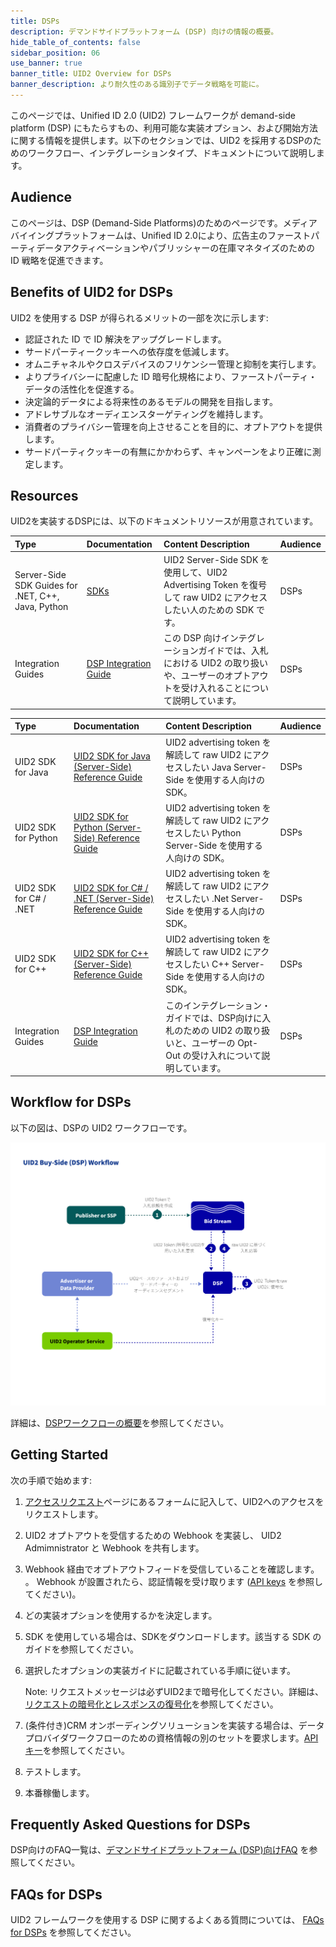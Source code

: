 ```yaml
---
title: DSPs
description: デマンドサイドプラットフォーム (DSP) 向けの情報の概要。
hide_table_of_contents: false
sidebar_position: 06
use_banner: true
banner_title: UID2 Overview for DSPs
banner_description: より耐久性のある識別子でデータ戦略を可能に。
---
```


このページでは、Unified ID 2.0 (UID2) フレームワークが demand-side platform (DSP) にもたらすもの、利用可能な実装オプション、および開始方法に関する情報を提供します。以下のセクションでは、UID2 を採用するDSPのためのワークフロー、インテグレーションタイプ、ドキュメントについて説明します。

## Audience

このページは、DSP (Demand-Side Platforms)のためのページです。メディアバイイングプラットフォームは、Unified ID 2.0により、広告主のファーストパーティデータアクティベーションやパブリッシャーの在庫マネタイズのための ID 戦略を促進できます。

## Benefits of UID2 for DSPs

UID2 を使用する DSP が得られるメリットの一部を次に示します:
- 認証された ID で ID 解決をアップグレードします。
- サードパーティークッキーへの依存度を低減します。
- オムニチャネルやクロスデバイスのフリケンシー管理と抑制を実行します。
- よりプライバシーに配慮した ID 暗号化規格により、ファーストパーティ・データの活性化を促進する。
- 決定論的データによる将来性のあるモデルの開発を目指します。
- アドレサブルなオーディエンスターゲティングを維持します。
- 消費者のプライバシー管理を向上させることを目的に、オプトアウトを提供します。
- サードパーティクッキーの有無にかかわらず、キャンペーンをより正確に測定します。

## Resources

UID2を実装するDSPには、以下のドキュメントリソースが用意されています。

| Type| Documentation | Content Description | Audience |
| :--- | :--- | :--- | :--- |
| Server-Side SDK Guides for .NET, C++, Java, Python | [SDKs](../sdks/summary-sdks.md) | UID2 Server-Side SDK を使用して、UID2 Advertising Token を復号して raw UID2 にアクセスしたい人のための SDK です。| DSPs |
| Integration Guides | [DSP Integration Guide](../guides/dsp-guide.md) | この DSP 向けインテグレーションガイドでは、入札における UID2 の取り扱いや、ユーザーのオプトアウトを受け入れることについて説明しています。 | DSPs |


| Type| Documentation | Content Description | Audience |
| :--- | :--- | :--- | :--- |
|UID2 SDK for Java | [UID2 SDK for Java (Server-Side) Reference Guide](../sdks/uid2-sdk-ref-java.md) | UID2 advertising token を解読して raw UID2 にアクセスしたい Java Server-Side を使用する人向けの SDK。| DSPs |
|UID2 SDK for Python | [UID2 SDK for Python (Server-Side) Reference Guide](../sdks/uid2-sdk-ref-python.md) |  UID2 advertising token を解読して raw UID2 にアクセスしたい Python Server-Side を使用する人向けの SDK。 | DSPs |
|UID2 SDK for C# / .NET | [UID2 SDK for C# / .NET (Server-Side) Reference Guide](../sdks/uid2-sdk-ref-csharp-dotnet.md) | UID2 advertising token を解読して raw UID2 にアクセスしたい .Net Server-Side を使用する人向けの SDK。 | DSPs |
|UID2 SDK for C++ | [UID2 SDK for C++ (Server-Side) Reference Guide](../sdks/uid2-sdk-ref-cplusplus.md) | UID2 advertising token を解読して raw UID2 にアクセスしたい C++ Server-Side を使用する人向けの SDK。 | DSPs |
| Integration Guides | [DSP Integration Guide](../guides/dsp-guide.md) | このインテグレーション・ガイドでは、DSP向けに入札のための UID2 の取り扱いと、ユーザーの Opt-Out の受け入れについて説明しています。 | DSPs |

## Workflow for DSPs

以下の図は、DSPの UID2 ワークフローです。

![DSPワークフロー](../workflows/images/UID2BuySIdeDSPWorkflow.jpg)

詳細は、[DSPワークフローの概要](../workflows/workflow-overview-buy-side.md)を参照してください。



## Getting Started

次の手順で始めます:

1. [アクセスリクエスト](/request-access)ページにあるフォームに記入して、UID2へのアクセスをリクエストします。
2. UID2 オプトアウトを受信するための Webhook を実装し、
UID2 Admimnistrator と Webhook を共有します。
3. Webhook 経由でオプトアウトフィードを受信していることを確認します。<br/>。
    Webhook が設置されたら、認証情報を受け取ります ([API keys](../getting-started/gs-api-keys.md) を参照してください)。
4. どの実装オプションを使用するかを決定します。
5. SDK を使用している場合は、SDKをダウンロードします。該当する SDK のガイドを参照してください。
6. 選択したオプションの実装ガイドに記載されている手順に従います。

     Note: リクエストメッセージは必ずUID2まで暗号化してください。詳細は、[リクエストの暗号化とレスポンスの復号化](../getting-started/gs-encryption-decryption.md)を参照してください。
7. (条件付き)CRM オンボーディングソリューションを実装する場合は、データプロバイダワークフローのための資格情報の別のセットを要求します。[APIキー](../getting-started/gs-api-keys.md)を参照してください。
8. テストします。
9. 本番稼働します。

## Frequently Asked Questions for DSPs

DSP向けのFAQ一覧は、[デマンドサイドプラットフォーム (DSP)向けFAQ](../getting-started/gs-faqs.md#faqs-for-demand-side-platforms-dsps) を参照してください。

## FAQs for DSPs

UID2 フレームワークを使用する DSP に関するよくある質問については、 [FAQs for DSPs](../getting-started/gs-faqs.md#faqs-for-dsps) を参照してください。